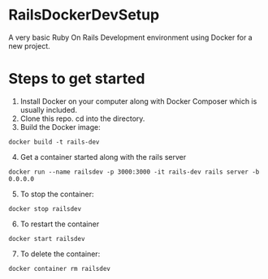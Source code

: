 # RailsDockerDevSetup
A very basic Ruby On Rails Development environment using Docker for a new project.

# Steps to get started
1. Install Docker on your computer along with Docker Composer
   which is usually included.
2. Clone this repo. cd into the directory.
3. Build the Docker image:
```
docker build -t rails-dev
```
4. Get a container started along with the rails server
```
docker run --name railsdev -p 3000:3000 -it rails-dev rails server -b 0.0.0.0
```
5. To stop the container:
```
docker stop railsdev
```
6. To restart the container
```
docker start railsdev
```
7. To delete the container: 
```
docker container rm railsdev
```
